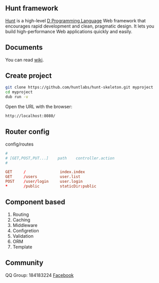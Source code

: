 ## Hunt framework
[Hunt](http://www.huntframework.com/) is a high-level [D Programming Language](http://dlang.org/) Web framework that encourages rapid development and clean, pragmatic design. It lets you build high-performance Web applications quickly and easily.

## Documents
You can read [wiki](https://github.com/huntlabs/hunt/wiki).

## Create project
```bash
git clone https://github.com/huntlabs/hunt-skeleton.git myproject
cd myproject
dub run -v
```

Open the URL with the browser:
```bash
http://localhost:8080/
```

## Router config
config/routes
```conf
#
# [GET,POST,PUT...]    path    controller.action
#

GET     /               index.index
GET     /users          user.list
POST    /user/login     user.login
*       /public         staticDir:public

```

## Component based
1. Routing
2. Caching
3. Middleware
4. Configretion
5. Validation
6. ORM
7. Template

## Community
QQ Group: 184183224 
[Facebook](https://www.facebook.com/huntframework/)
